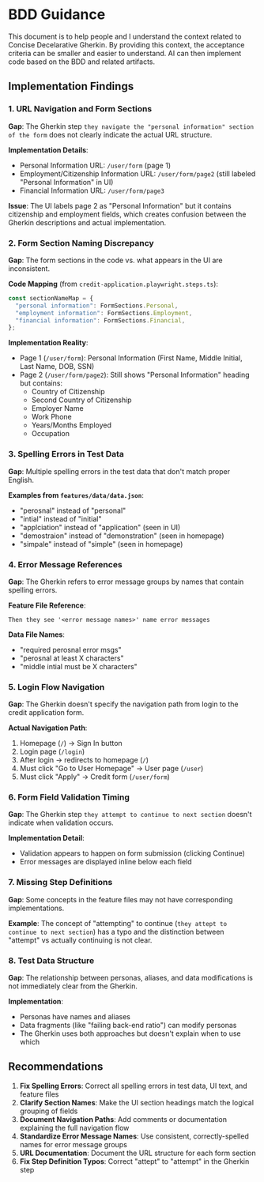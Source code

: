 # BDD Guidance

This document is to help people and I understand the context related to Concise Decelarative Gherkin.
By providing this context, the acceptance criteria can be smaller and easier to understand. AI can
then implement code based on the BDD and related artifacts.

## Implementation Findings

### 1. URL Navigation and Form Sections

**Gap**: The Gherkin step `they navigate the "personal information" section of the form` does not clearly indicate the actual URL structure.

**Implementation Details**:

- Personal Information URL: `/user/form` (page 1)
- Employment/Citizenship Information URL: `/user/form/page2` (still labeled "Personal Information" in UI)
- Financial Information URL: `/user/form/page3`

**Issue**: The UI labels page 2 as "Personal Information" but it contains citizenship and employment fields, which creates confusion between the Gherkin descriptions and actual implementation.

### 2. Form Section Naming Discrepancy

**Gap**: The form sections in the code vs. what appears in the UI are inconsistent.

**Code Mapping** (from `credit-application.playwright.steps.ts`):

```typescript
const sectionNameMap = {
  "personal information": FormSections.Personal,
  "employment information": FormSections.Employment,
  "financial information": FormSections.Financial,
};
```

**Implementation Reality**:

- Page 1 (`/user/form`): Personal Information (First Name, Middle Initial, Last Name, DOB, SSN)
- Page 2 (`/user/form/page2`): Still shows "Personal Information" heading but contains:
  - Country of Citizenship
  - Second Country of Citizenship
  - Employer Name
  - Work Phone
  - Years/Months Employed
  - Occupation

### 3. Spelling Errors in Test Data

**Gap**: Multiple spelling errors in the test data that don't match proper English.

**Examples from `features/data/data.json`**:

- "perosnal" instead of "personal"
- "intial" instead of "initial"
- "applciation" instead of "application" (seen in UI)
- "demostraion" instead of "demonstration" (seen in homepage)
- "simpale" instead of "simple" (seen in homepage)

### 4. Error Message References

**Gap**: The Gherkin refers to error message groups by names that contain spelling errors.

**Feature File Reference**:

```gherkin
Then they see '<error message names>' name error messages
```

**Data File Names**:

- "required perosnal error msgs"
- "perosnal at least X characters"
- "middle intial must be X characters"

### 5. Login Flow Navigation

**Gap**: The Gherkin doesn't specify the navigation path from login to the credit application form.

**Actual Navigation Path**:

1. Homepage (`/`) → Sign In button
2. Login page (`/login`)
3. After login → redirects to homepage (`/`)
4. Must click "Go to User Homepage" → User page (`/user`)
5. Must click "Apply" → Credit form (`/user/form`)

### 6. Form Field Validation Timing

**Gap**: The Gherkin step `they attempt to continue to next section` doesn't indicate when validation occurs.

**Implementation Detail**:

- Validation appears to happen on form submission (clicking Continue)
- Error messages are displayed inline below each field

### 7. Missing Step Definitions

**Gap**: Some concepts in the feature files may not have corresponding implementations.

**Example**: The concept of "attempting" to continue (`they attept to continue to next section`) has a typo and the distinction between "attempt" vs actually continuing is not clear.

### 8. Test Data Structure

**Gap**: The relationship between personas, aliases, and data modifications is not immediately clear from the Gherkin.

**Implementation**:

- Personas have names and aliases
- Data fragments (like "failing back-end ratio") can modify personas
- The Gherkin uses both approaches but doesn't explain when to use which

## Recommendations

1. **Fix Spelling Errors**: Correct all spelling errors in test data, UI text, and feature files
2. **Clarify Section Names**: Make the UI section headings match the logical grouping of fields
3. **Document Navigation Paths**: Add comments or documentation explaining the full navigation flow
4. **Standardize Error Message Names**: Use consistent, correctly-spelled names for error message groups
5. **URL Documentation**: Document the URL structure for each form section
6. **Fix Step Definition Typos**: Correct "attept" to "attempt" in the Gherkin step
